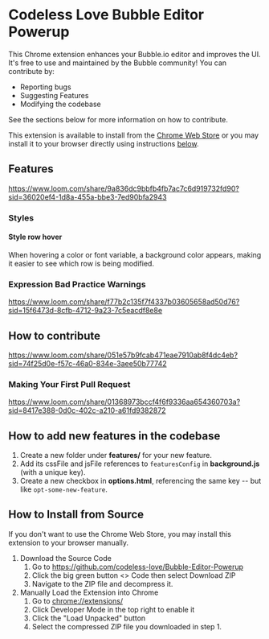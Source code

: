 # Codeless Love Bubble Editor Powerup

This Chrome extension enhances your Bubble.io editor and improves the UI. It's
free to use and maintained by the Bubble community! You can contribute by:

 * Reporting bugs
 * Suggesting Features
 * Modifying the codebase

See the sections below for more information on how to contribute.

This extension is available to install from the [Chrome Web Store](https://chromewebstore.google.com/detail/codeless-love-bubble-edit/imaakngdpjbnlgajekmhpiigibmgmial) or you may install it to your browser directly using instructions [below](#how-to-install-from-source).

## Features
https://www.loom.com/share/9a836dc9bbfb4fb7ac7c6d919732fd90?sid=36020ef4-1d8a-455a-bbe3-7ed90bfa2943

### Styles
#### Style row hover
When hovering a color or font variable, a background color appears, making it easier to see which row is being modified. 

### Expression Bad Practice Warnings
https://www.loom.com/share/f77b2c135f7f4337b03605658ad50d76?sid=15f6473d-8cfb-4712-9a23-7c5eacdf8e8e


## How to contribute
https://www.loom.com/share/051e57b9fcab471eae7910ab8f4dc4eb?sid=74f25d0e-f57c-46a0-834e-3aee50b77742

### Making Your First Pull Request
https://www.loom.com/share/01368973bccf4f6f9336aa654360703a?sid=8417e388-0d0c-402c-a210-a61fd9382872

## How to add new features in the codebase
1. Create a new folder under **features/** for your new feature.
2. Add its cssFile and jsFile references to `featuresConfig` in **background.js** (with a unique key).
3. Create a new checkbox in **options.html**, referencing the same key -- but like `opt-some-new-feature`.

## How to Install from Source
If you don't want to use the Chrome Web Store, you may install this extension to
your browser manually.

1. Download the Source Code
   1. Go to https://github.com/codeless-love/Bubble-Editor-Powerup
   1. Click the big green button <> Code then select Download ZIP
   1. Navigate to the ZIP file and decompress it.
1. Manually Load the Extension into Chrome
   1. Go to [chrome://extensions/](chrome://extensions/)
   1. Click Developer Mode in the top right to enable it
   1. Click the "Load Unpacked" button
   1. Select the compressed ZIP file you downloaded in step 1.
